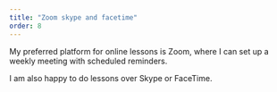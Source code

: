 ```yaml
---
title: "Zoom skype and facetime"
order: 8
---
```

My preferred platform for online lessons is Zoom, where I can set up a weekly meeting with scheduled reminders.


I am also happy to do lessons over Skype or FaceTime. 
